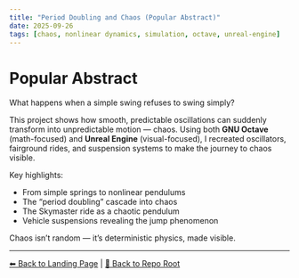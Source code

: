 ```yaml
---
title: "Period Doubling and Chaos (Popular Abstract)"
date: 2025-09-26
tags: [chaos, nonlinear dynamics, simulation, octave, unreal-engine]
---
```


# Popular Abstract  

What happens when a simple swing refuses to swing simply?  

This project shows how smooth, predictable oscillations can suddenly transform into unpredictable motion — chaos. Using both **GNU Octave** (math-focused) and **Unreal Engine** (visual-focused), I recreated oscillators, fairground rides, and suspension systems to make the journey to chaos visible.  

Key highlights:  
- From simple springs to nonlinear pendulums  
- The “period doubling” cascade into chaos  
- The Skymaster ride as a chaotic pendulum  
- Vehicle suspensions revealing the jump phenomenon  

Chaos isn’t random — it’s deterministic physics, made visible.  

---

[⬅ Back to Landing Page](../../../index.html) | [🔗 Back to Repo Root](https://github.com/oospakooysa/period_doubling)
